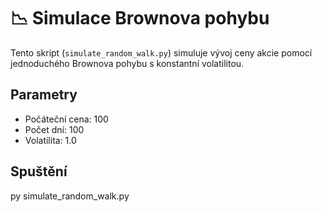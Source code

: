 # 📉 Simulace Brownova pohybu

Tento skript (`simulate_random_walk.py`) simuluje vývoj ceny akcie pomocí jednoduchého Brownova pohybu s konstantní volatilitou.

## Parametry

- Počáteční cena: 100
- Počet dní: 100
- Volatilita: 1.0

## Spuštění

py simulate_random_walk.py
